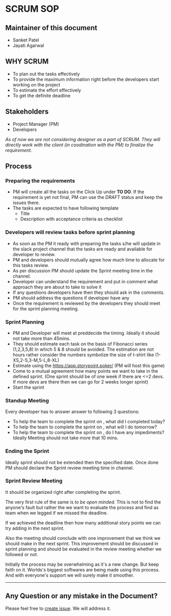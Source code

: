 # SCRUM SOP

## Maintainer of this document

- Sanket Patel
- Jayati Agarwal

## WHY SCRUM

- To plan out the tasks effectively
- To provide the maximum information right before the developers start working on the project
- To estimate the effort effectively
- To get the definite deadline

## Stakeholders

- Project Manager (PM)
- Developers

_As of now we are not considering designer as a part of SCRUM. They will directly work with the client (in coodination with the PM) to finalize the requirement._

## Process

### Preparing the requirements

- PM will create all the tasks on the Click Up under **TO DO**. If the requirement is yet not final, PM can use the _DRAFT_ status and keep the issues there.
- The tasks are expected to have following template
  - Title
  - Description with acceptance criteria as checklist

### Developers will review tasks before sprint planning

- As soon as the PM it ready with preparing the tasks s/he will update in the slack project channel that the tasks are ready and available for developer to review.
- PM and developers should mutually agree how much time to allocate for this tasks review.
- As per discussion PM should update the Sprint meeting time in the channel.
- Developer can understand the requirement and put in comment what approach they are about to take to solve it
- If any questions developers have then they should ask in the comments.
- PM should address the questions if developer have any
- Once the requirement is reviewed by the developers they should meet for the sprint planning meeting.

### Sprint Planning

- PM and Developer will meet at preddecide the timing. Ideally it should not take more than 45mins.
- They should estimate each task on the basis of Fibonacci series (1,2,3,5,8) In which 5 & 8 should be avoided. The estimation are not hours rather consider the numbers symbolize the size of t-shirt like (1-XS,2-S,3-M,5-L,8-XL)
- Estimate using the https://app.storypoint.poker/ (PM will host this game)
- Come to a mutual agreement how many points we want to take in the defined sprint. (One sprint should be of one week if there are <=2 devs. If more devs are there then we can go for 2 weeks longer sprint)
- Start the sprint

### Standup Meeting

Every developer has to answer answer to following 3 questions:

- To help the team to complete the sprint on <deadline date>, what did I completed today?
- To help the team to complete the sprint on <deadline date>, what will I do tomorrow?
- To help the team to complete the sprint on <deadline date>, do I have any impediments?
  Ideally Meeting should not take more that 10 mins.

### Ending the Sprint

Ideally sprint should not be extended then the specified date. Once done PM should declare the Sprint review meeting time in channel.

### Sprint Review Meeting

It should be organized right after completing the sprint.

The very first rule of the same is _to be open minded_. This is not to find the anyone's fault but rather the we want to evaluate the process and find as team when we legged if we missed the deadline.

If we achieved the deadline then how many additional story points we can try adding in the next sprint.

Also the meeting should conclude with one improvement that we think we should make in the next sprint. This improvement should be discussed in sprint planning and should be evaluated in the review meeting whether we followed or not.

Initially the process may be overwhelming as it's a new change. But keep faith on it. Worlds's biggest softwares are being made using this process. And with everyone's support we will surely make it smoother.

---

## Any Question or any mistake in the Document?

Please feel free to [create issue](https://github.com/redsoftware-hq/docs.github.io/issues). We will address it.
